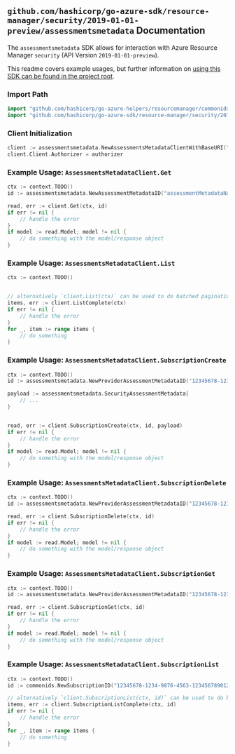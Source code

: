 
## `github.com/hashicorp/go-azure-sdk/resource-manager/security/2019-01-01-preview/assessmentsmetadata` Documentation

The `assessmentsmetadata` SDK allows for interaction with Azure Resource Manager `security` (API Version `2019-01-01-preview`).

This readme covers example usages, but further information on [using this SDK can be found in the project root](https://github.com/hashicorp/go-azure-sdk/tree/main/docs).

### Import Path

```go
import "github.com/hashicorp/go-azure-helpers/resourcemanager/commonids"
import "github.com/hashicorp/go-azure-sdk/resource-manager/security/2019-01-01-preview/assessmentsmetadata"
```


### Client Initialization

```go
client := assessmentsmetadata.NewAssessmentsMetadataClientWithBaseURI("https://management.azure.com")
client.Client.Authorizer = authorizer
```


### Example Usage: `AssessmentsMetadataClient.Get`

```go
ctx := context.TODO()
id := assessmentsmetadata.NewAssessmentMetadataID("assessmentMetadataName")

read, err := client.Get(ctx, id)
if err != nil {
	// handle the error
}
if model := read.Model; model != nil {
	// do something with the model/response object
}
```


### Example Usage: `AssessmentsMetadataClient.List`

```go
ctx := context.TODO()


// alternatively `client.List(ctx)` can be used to do batched pagination
items, err := client.ListComplete(ctx)
if err != nil {
	// handle the error
}
for _, item := range items {
	// do something
}
```


### Example Usage: `AssessmentsMetadataClient.SubscriptionCreate`

```go
ctx := context.TODO()
id := assessmentsmetadata.NewProviderAssessmentMetadataID("12345678-1234-9876-4563-123456789012", "assessmentMetadataName")

payload := assessmentsmetadata.SecurityAssessmentMetadata{
	// ...
}


read, err := client.SubscriptionCreate(ctx, id, payload)
if err != nil {
	// handle the error
}
if model := read.Model; model != nil {
	// do something with the model/response object
}
```


### Example Usage: `AssessmentsMetadataClient.SubscriptionDelete`

```go
ctx := context.TODO()
id := assessmentsmetadata.NewProviderAssessmentMetadataID("12345678-1234-9876-4563-123456789012", "assessmentMetadataName")

read, err := client.SubscriptionDelete(ctx, id)
if err != nil {
	// handle the error
}
if model := read.Model; model != nil {
	// do something with the model/response object
}
```


### Example Usage: `AssessmentsMetadataClient.SubscriptionGet`

```go
ctx := context.TODO()
id := assessmentsmetadata.NewProviderAssessmentMetadataID("12345678-1234-9876-4563-123456789012", "assessmentMetadataName")

read, err := client.SubscriptionGet(ctx, id)
if err != nil {
	// handle the error
}
if model := read.Model; model != nil {
	// do something with the model/response object
}
```


### Example Usage: `AssessmentsMetadataClient.SubscriptionList`

```go
ctx := context.TODO()
id := commonids.NewSubscriptionID("12345678-1234-9876-4563-123456789012")

// alternatively `client.SubscriptionList(ctx, id)` can be used to do batched pagination
items, err := client.SubscriptionListComplete(ctx, id)
if err != nil {
	// handle the error
}
for _, item := range items {
	// do something
}
```
